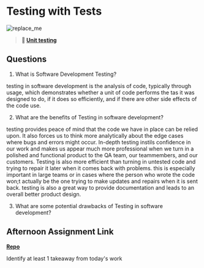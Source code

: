 # Testing with Tests

![replace_me](https://codeworks.blob.core.windows.net/public/assets/img/illustrations/placeholder.svg)

> **📖 [Unit testing](https://codeworksacademy.com/fs-student-guide/resources/wk8-9/03-Unit-Testing)**

## Questions

1. What is Software Development Testing?

testing in software development is the analysis of code, typically through usage, which demonstrates whether a unit of code performs the tas it was designed to do, if it does so efficiently, and if there are other side effects of the code use.

2. What are the benefits of Testing in software development?

testing provides peace of mind that the code we have in place can be relied upon. It also forces us to think more analytically about the edge cases where bugs and errors might occur. In-depth testing instils confidence in our work and makes us appear much more professional when we turn in a polished and functional product to the QA team, our teammembers, and our customers. Testing is also more efficient than turning in untested code and trying to repair it later when it comes back with problems. this is especially important in large teams or in cases where the person who wrote the code won;t actually be the one trying to make updates and repairs when it is sent back. testing is also a great way to provide documentation and leads to an overall better product design. 

3. What are some potential drawbacks of Testing in software development?



## Afternoon Assignment Link

**[Repo](https://github.com/chris-hildebrandt/<ASSIGNMENT_REPO>)**

Identify at least 1 takeaway from today's work
